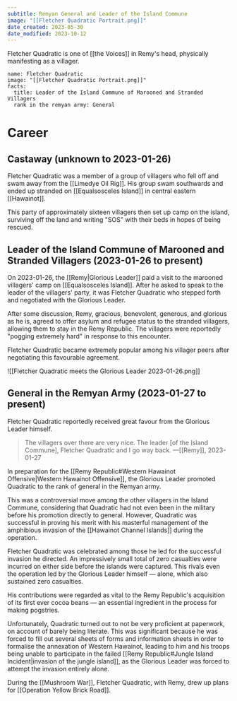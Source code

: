 ```yaml
---
subtitle: Remyan General and Leader of the Island Commune
image: "[[Fletcher Quadratic Portrait.png]]"
date_created: 2023-05-30
date_modified: 2023-10-12
---
```


Fletcher Quadratic is one of [[the Voices]] in Remy's head, physically manifesting as a villager.

```infobox-character
name: Fletcher Quadratic
image: "[[Fletcher Quadratic Portrait.png]]"
facts:
  title: Leader of the Island Commune of Marooned and Stranded Villagers
  rank in the remyan army: General
```

# Career

## Castaway (unknown to 2023-01-26)

Fletcher Quadratic was a member of a group of villagers who fell off and swam away from the [[Limedye Oil Rig]]. His group swam southwards and ended up stranded on [[Equalsosceles Island]] in central eastern [[Hawainot]].

This party of approximately sixteen villagers then set up camp on the island, surviving off the land and writing "SOS" with their beds in hopes of being rescued.

## Leader of the Island Commune of Marooned and Stranded Villagers (2023-01-26 to present)

On 2023-01-26, the [[Remy|Glorious Leader]] paid a visit to the marooned villagers' camp on [[Equalsosceles Island]]. After he asked to speak to the leader of the villagers' party, it was Fletcher Quadratic who stepped forth and negotiated with the Glorious Leader.

After some discussion, Remy, gracious, benevolent, generous, and glorious as he is, agreed to offer asylum and refugee status to the stranded villagers, allowing them to stay in the Remy Republic. The villagers were reportedly "pogging extremely hard" in response to this encounter.

Fletcher Quadratic became extremely popular among his villager peers after negotiating this favourable agreement.

![[Fletcher Quadratic meets the Glorious Leader 2023-01-26.png]]

## General in the Remyan Army (2023-01-27 to present)

Fletcher Quadratic reportedly received great favour from the Glorious Leader himself.

> The villagers over there are very nice. The leader [of the Island Commune], Fletcher Quadratic and I go way back.
> —[[Remy]], 2023-01-27

In preparation for the [[Remy Republic#Western Hawainot Offensive|Western Hawainot Offensive]], the Glorious Leader promoted Quadratic to the rank of general in the Remyan army.

This was a controversial move among the other villagers in the Island Commune, considering that Quadratic had not even been in the military before his promotion directly to general. However, Quadratic was successful in proving his merit with his masterful management of the amphibious invasion of the [[Hawainot Channel Islands]] during the operation.

Fletcher Quadratic was celebrated among those he led for the successful invasion he directed. An impressively small total of zero casualties were incurred on either side before the islands were captured. This rivals even the operation led by the Glorious Leader himself — alone, which also sustained zero casualties.

His contributions were regarded as vital to the Remy Republic's acquisition of its first ever cocoa beans — an essential ingredient in the process for making pogstries.

Unfortunately, Quadratic turned out to not be very proficient at paperwork, on account of barely being literate. This was significant because he was forced to fill out several sheets of forms and information sheets in order to formalise the annexation of Western Hawainot, leading to him and his troops being unable to participate in the failed [[Remy Republic#Jungle Island Incident|invasion of the jungle island]], as the Glorious Leader was forced to attempt the invasion entirely alone.

During the [[Mushroom War]], Fletcher Quadratic, with Remy, drew up plans for [[Operation Yellow Brick Road]].
